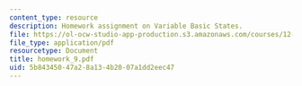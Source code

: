 ```yaml
---
content_type: resource
description: Homework assignment on Variable Basic States.
file: https://ol-ocw-studio-app-production.s3.amazonaws.com/courses/12-810-dynamics-of-the-atmosphere-spring-2008/5b84345047a28a134b2007a1dd2eec47_homework_9.pdf
file_type: application/pdf
resourcetype: Document
title: homework_9.pdf
uid: 5b843450-47a2-8a13-4b20-07a1dd2eec47
---
```

